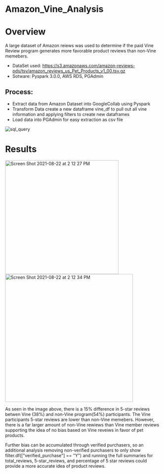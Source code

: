 # Amazon_Vine_Analysis

# Overview 

A large dataset of Amazon reiews was used to determine if the paid Vine Review program generates more favorable product reviews than non-Vine memebers.

* DataSet used: https://s3.amazonaws.com/amazon-reviews-pds/tsv/amazon_reviews_us_Pet_Products_v1_00.tsv.gz 
* Sotware: Pyspark 3.0.0, AWS RDS, PGAdmin

## Process:
* Extract data from Amazon Dataset into GoogleCollab using Pyspark
* Transform Data create a new dataframe vine_df to pull out all vine information and applying filters to create new dataframes
* Load data into PGAdmin for easy extraction as csv file



![sql_query](https://user-images.githubusercontent.com/79999761/130370432-2060592d-a108-4448-9c08-9ea5f5986c01.png)

# Results 

<img width="367" alt="Screen Shot 2021-08-22 at 2 12 27 PM" src="https://user-images.githubusercontent.com/79999761/130370462-1ec87f3e-b077-45bb-bac3-d7a9ce35c4f3.png">

<img width="413" alt="Screen Shot 2021-08-22 at 2 12 34 PM" src="https://user-images.githubusercontent.com/79999761/130370468-eb0f2815-f298-4c37-87c1-d31c769b0466.png">


As seen in the image above, there is a 15% difference in 5-star reviews betwen Vine (38%) and non-Vine program(54%) participants. The Vine participants 5-star reviews are lower than non-Vine memebers. However, there is a far larger amount of non-Vine rewiews than Vine member reviews supporting the idea of no bias based on Vine reveiws in favor of pet products.

Further bias can be accumulated through verified purchasers, so an additional analysis removing non-verified purchasers to only show filter.df(["verified_purchase"] == "Y") and running the full summaries for total_reviews, 5-star_reviews, and percentage of 5 star reviews could provide a more accurate idea of product reviews.

